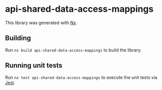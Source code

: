 # api-shared-data-access-mappings

This library was generated with [Nx](https://nx.dev).

## Building

Run `nx build api-shared-data-access-mappings` to build the library.

## Running unit tests

Run `nx test api-shared-data-access-mappings` to execute the unit tests via [Jest](https://jestjs.io).

